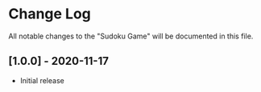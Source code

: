 # Change Log

All notable changes to the "Sudoku Game" will be documented in this file.

## [1.0.0] - 2020-11-17
- Initial release